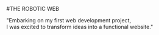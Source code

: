 #THE ROBOTIC WEB

"Embarking on my first web development project,<br>
I was excited to transform ideas into a functional website."
<br>

